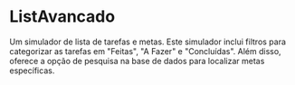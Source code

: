 # ListAvancado
 
 Um simulador de lista de tarefas e metas. Este simulador inclui filtros para categorizar as tarefas em "Feitas", "A Fazer" e "Concluídas". Além disso, oferece a opção de pesquisa na base de dados para localizar metas específicas.
